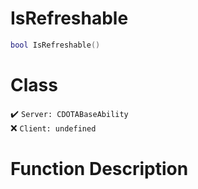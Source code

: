 # IsRefreshable
```lua
bool IsRefreshable()
```
# Class
✔️ `Server: CDOTABaseAbility`  
❌ `Client: undefined`  

# Function Description

